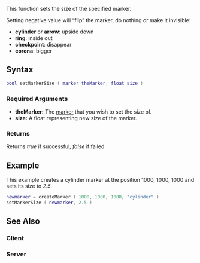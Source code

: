 This function sets the size of the specified marker.

Setting negative value will “flip” the marker, do nothing or make it invisible:

-   **cylinder** or **arrow**: upside down
-   **ring**: inside out
-   **checkpoint**: disappear
-   **corona**: bigger

Syntax
------

``` lua
bool setMarkerSize ( marker theMarker, float size )
```

### Required Arguments

-   **theMarker:** The [marker](/docs/marker.md "wikilink") that you wish to set the size of.
-   **size:** A float representing new size of the marker.

### Returns

Returns *true* if successful, *false* if failed.

Example
-------

This example creates a cylinder marker at the position 1000, 1000, 1000 and sets its size to *2.5*.

``` lua
newmarker = createMarker ( 1000, 1000, 1000, "cylinder" )
setMarkerSize ( newmarker, 2.5 )
```

See Also
--------

### Client

### Server
